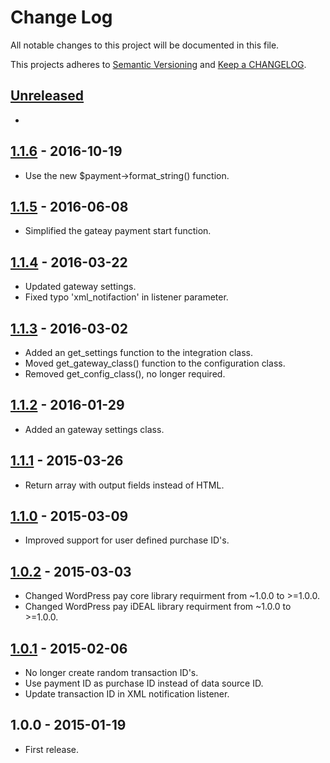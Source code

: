 #  Change Log

All notable changes to this project will be documented in this file.

This projects adheres to [Semantic Versioning](http://semver.org/) and [Keep a CHANGELOG](http://keepachangelog.com/).

## [Unreleased][unreleased]
- 

## [1.1.6] - 2016-10-19
- Use the new $payment->format_string() function.

## [1.1.5] - 2016-06-08
- Simplified the gateay payment start function.

## [1.1.4] - 2016-03-22
- Updated gateway settings.
- Fixed typo 'xml_notifaction' in listener parameter.

## [1.1.3] - 2016-03-02
- Added an get_settings function to the integration class.
- Moved get_gateway_class() function to the configuration class.
- Removed get_config_class(), no longer required.

## [1.1.2] - 2016-01-29
- Added an gateway settings class.

## [1.1.1] - 2015-03-26
- Return array with output fields instead of HTML.

## [1.1.0] - 2015-03-09
- Improved support for user defined purchase ID's.

## [1.0.2] - 2015-03-03
- Changed WordPress pay core library requirment from ~1.0.0 to >=1.0.0.
- Changed WordPress pay iDEAL library requirment from ~1.0.0 to >=1.0.0.

## [1.0.1] - 2015-02-06
- No longer create random transaction ID's.
- Use payment ID as purchase ID instead of data source ID.
- Update transaction ID in XML notification listener.

## 1.0.0 - 2015-01-19
- First release.

[unreleased]: https://github.com/wp-pay-gateways/ideal-basic/compare/1.1.6...HEAD
[1.1.6]: https://github.com/wp-pay-gateways/ideal-basic/compare/1.1.5...1.1.6
[1.1.5]: https://github.com/wp-pay-gateways/ideal-basic/compare/1.1.4...1.1.5
[1.1.4]: https://github.com/wp-pay-gateways/ideal-basic/compare/1.1.3...1.1.4
[1.1.3]: https://github.com/wp-pay-gateways/ideal-basic/compare/1.1.2...1.1.3
[1.1.2]: https://github.com/wp-pay-gateways/ideal-basic/compare/1.1.1...1.1.2
[1.1.1]: https://github.com/wp-pay-gateways/ideal-basic/compare/1.1.0...1.1.1
[1.1.0]: https://github.com/wp-pay-gateways/ideal-basic/compare/1.0.2...1.1.0
[1.0.2]: https://github.com/wp-pay-gateways/ideal-basic/compare/1.0.1...1.0.2
[1.0.1]: https://github.com/wp-pay-gateways/ideal-basic/compare/1.0.0...1.0.1
